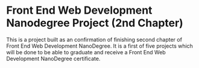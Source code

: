# Front End Web Development Nanodegree Project (2nd Chapter)

This is a project built as an confirmation of finishing second chapter of Front End Web Development NanoDegree. It is a first of five projects which will be done to be able to graduate and receive a Front End Web Development NanoDegree certificate.
